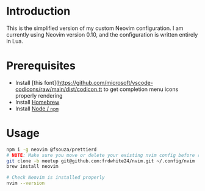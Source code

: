 # Introduction

This is the simplified version of my custom Neovim configuration. I am currently using Neovim version 0.10, and the configuration is written entirely in Lua.

# Prerequisites

- Install [this
  font](https://github.com/microsoft/vscode-codicons/raw/main/dist/codicon.tt
  to get completion menu icons properly rendering
- Install [Homebrew](https://brew.sh/)
- Install [Node / `npm`](https://nodejs.org/en/download/package-manager)

# Usage

```bash
npm i -g neovim @fsouza/prettierd
# NOTE: Make sure you move or delete your existing nvim config before running this
git clone -b meetup git@github.com:frdwhite24/nvim.git ~/.config/nvim
brew install neovim

# Check Neovim is installed properly
nvim --version
```
